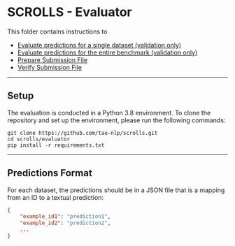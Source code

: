 # SCROLLS - Evaluator

This folder contains instructions to

* [Evaluate predictions for a single dataset (validation only)](https://github.com/tau-nlp/scrolls/blob/main/evaluator/EVALUATE_DATASET.md) 
* [Evaluate predictions for the entire benchmark (validation only)](https://github.com/tau-nlp/scrolls/blob/main/evaluator/EVALUATE_BENCHMARK.md)
* [Prepare Submission File](https://github.com/tau-nlp/scrolls/blob/main/evaluator/PREPARE_SUBMISSION_FILE.md)
* [Verify Submission File](https://github.com/tau-nlp/scrolls/blob/main/evaluator/VERIFY_SUBMISSION_FILE.md)


*** 
## Setup

The evaluation is conducted in a Python 3.8 environment.
To clone the repository and set up the environment, please run the following commands:
```
git clone https://github.com/tau-nlp/scrolls.git
cd scrolls/evaluator
pip install -r requirements.txt
```

***

## Predictions Format
For each dataset, the predictions should be in a JSON file that is a mapping from an ID to a textual prediction:
```JSON
{
    "example_id1": "prediction1",
    "example_id2": "prediction2",
    ...
}
```